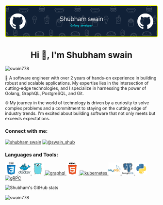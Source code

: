 ![logo](https://github.com/swain778/swain778/blob/main/github-header-image(1).png)

<h1 align="center">Hi 👋, I'm Shubham swain</h1>
<p align="left"> <img src="https://komarev.com/ghpvc/?username=swain778&label=Profile%20views&color=0e75b6&style=flat" alt="swain778" /> </p>

👋 A software engineer with over 2 years of hands-on experience in building robust and scalable applications. My expertise lies in the intersection of cutting-edge technologies, and I specialize in harnessing the power of Golang, GraphQL, PostgreSQL, and Git.

🌐 My journey in the world of technology is driven by a curiosity to solve complex problems and a commitment to staying on the cutting edge of industry trends. I'm excited about building software that not only meets but exceeds expectations.

<h3 align="left">Connect with me:</h3>
<p align="left">
<a href="https://www.linkedin.com/in/shubham-swain-152518163/" target="blank"><img align="center" src="https://raw.githubusercontent.com/rahuldkjain/github-profile-readme-generator/master/src/images/icons/Social/linked-in-alt.svg" alt="shubham swain" height="30" width="40" /></a>
<a href="https://www.hackerrank.com/profile/swain_shub" target="blank"><img align="center" src="https://raw.githubusercontent.com/rahuldkjain/github-profile-readme-generator/master/src/images/icons/Social/hackerrank.svg" alt="@swain_shub" height="30" width="40" /></a>
</p>



<h3 align="left">Languages and Tools:</h3>
<p align="left">
  <a href="https://www.w3schools.com/css/" target="_blank" rel="noreferrer">
    <img src="https://raw.githubusercontent.com/devicons/devicon/master/icons/css3/css3-original-wordmark.svg" alt="css3" width="40" height="40"/>
  </a>
  <a href="https://www.docker.com/" target="_blank" rel="noreferrer">
    <img src="https://raw.githubusercontent.com/devicons/devicon/master/icons/docker/docker-original-wordmark.svg" alt="docker" width="40" height="40"/>
  </a>
  <a href="https://golang.org" target="_blank" rel="noreferrer">
    <img src="https://raw.githubusercontent.com/devicons/devicon/master/icons/go/go-original.svg" alt="go" width="40" height="40"/>
  </a>
  <a href="https://graphql.org" target="_blank" rel="noreferrer">
    <img src="https://www.vectorlogo.zone/logos/graphql/graphql-icon.svg" alt="graphql" width="40" height="40"/>
  </a>
  <a href="https://www.w3.org/html/" target="_blank" rel="noreferrer">
    <img src="https://raw.githubusercontent.com/devicons/devicon/master/icons/html5/html5-original-wordmark.svg" alt="html5" width="40" height="40"/>
  </a>
  <a href="https://kubernetes.io" target="_blank" rel="noreferrer">
    <img src="https://www.vectorlogo.zone/logos/kubernetes/kubernetes-icon.svg" alt="kubernetes" width="40" height="40"/>
  </a>
  <a href="https://www.mysql.com/" target="_blank" rel="noreferrer">
    <img src="https://raw.githubusercontent.com/devicons/devicon/master/icons/mysql/mysql-original-wordmark.svg" alt="mysql" width="40" height="40"/>
  </a>
  <a href="https://www.postgresql.org" target="_blank" rel="noreferrer">
    <img src="https://raw.githubusercontent.com/devicons/devicon/master/icons/postgresql/postgresql-original-wordmark.svg" alt="postgresql" width="40" height="40"/>
  </a>
  <a href="https://www.python.org" target="_blank" rel="noreferrer">
    <img src="https://raw.githubusercontent.com/devicons/devicon/master/icons/python/python-original.svg" alt="python" width="40" height="40"/>
  </a>
  <a href="https://grpc.io" target="_blank" rel="noreferrer">
    <img src="https://enouvo.com/wp-content/uploads/2020/08/grpc-horizontal-white-1-min.jpg" alt="gRPC" width="40" height="40"/>
  </a>
</p>




![Shubham's GitHub stats](https://github-readme-stats.vercel.app/api?username=swain778&show_icons=true&theme=radical)



<p><img align="center" src="https://github-readme-stats.vercel.app/api/top-langs?username=swain778&show_icons=true&locale=en&layout=compact" alt="swain778" /></p>



